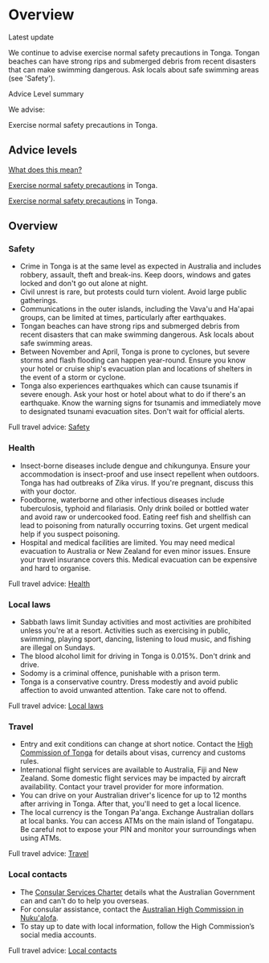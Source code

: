# Overview

Latest update

We continue to advise exercise normal safety precautions in Tonga. Tongan beaches can have strong rips and submerged debris from recent disasters that can make swimming dangerous. Ask locals about safe swimming areas (see 'Safety').

Advice Level summary

We advise:

Exercise normal safety precautions in Tonga.

## Advice levels

[What does this mean?](/before-you-go/travel-advice-explained/)

[Exercise normal safety precautions](https://www.smartraveller.gov.au/consular-services/travel-advice-explained#level1) in Tonga.

[Exercise normal safety precautions](https://www.smartraveller.gov.au/consular-services/travel-advice-explained#level1) in Tonga.

## Overview

### Safety

* Crime in Tonga is at the same level as expected in Australia and includes robbery, assault, theft and break-ins. Keep doors, windows and gates locked and don't go out alone at night.
* Civil unrest is rare, but protests could turn violent. Avoid large public gatherings.
* Communications in the outer islands, including the Vava'u and Ha'apai groups, can be limited at times, particularly after earthquakes.
* Tongan beaches can have strong rips and submerged debris from recent disasters that can make swimming dangerous. Ask locals about safe swimming areas.
* Between November and April, Tonga is prone to cyclones, but severe storms and flash flooding can happen year-round. Ensure you know your hotel or cruise ship's evacuation plan and locations of shelters in the event of a storm or cyclone.
* Tonga also experiences earthquakes which can cause tsunamis if severe enough. Ask your host or hotel about what to do if there's an earthquake. Know the warning signs for tsunamis and immediately move to designated tsunami evacuation sites. Don't wait for official alerts.

Full travel advice: [Safety](#safety)

### Health

* Insect-borne diseases include dengue and chikungunya. Ensure your accommodation is insect-proof and use insect repellent when outdoors. Tonga has had outbreaks of Zika virus. If you're pregnant, discuss this with your doctor.
* Foodborne, waterborne and other infectious diseases include tuberculosis, typhoid and filariasis. Only drink boiled or bottled water and avoid raw or undercooked food. Eating reef fish and shellfish can lead to poisoning from naturally occurring toxins. Get urgent medical help if you suspect poisoning.
* Hospital and medical facilities are limited. You may need medical evacuation to Australia or New Zealand for even minor issues. Ensure your travel insurance covers this. Medical evacuation can be expensive and hard to organise.

Full travel advice: [Health](#health)

### Local laws

* Sabbath laws limit Sunday activities and most activities are prohibited unless you're at a resort. Activities such as exercising in public, swimming, playing sport, dancing, listening to loud music, and fishing are illegal on Sundays.
* The blood alcohol limit for driving in Tonga is 0.015%. Don't drink and drive.
* Sodomy is a criminal offence, punishable with a prison term.
* Tonga is a conservative country. Dress modestly and avoid public affection to avoid unwanted attention. Take care not to offend.

Full travel advice: [Local laws](#local-laws)

### Travel

* Entry and exit conditions can change at short notice. Contact the [High Commission of Tonga](https://protocol.dfat.gov.au/Public/Missions/201) for details about visas, currency and customs rules.
* International flight services are available to Australia, Fiji and New Zealand. Some domestic flight services may be impacted by aircraft availability. Contact your travel provider for more information.
* You can drive on your Australian driver's licence for up to 12 months after arriving in Tonga. After that, you'll need to get a local licence.
* The local currency is the Tongan Pa'anga. Exchange Australian dollars at local banks. You can access ATMs on the main island of Tongatapu. Be careful not to expose your PIN and monitor your surroundings when using ATMs.

Full travel advice: [Travel](#travel)

### Local contacts

* The [Consular Services Charter](/consular-services/consular-services-charter "Consular Services Charter") details what the Australian Government can and can't do to help you overseas.
* For consular assistance, contact the [Australian High Commission in Nuku'alofa](http://www.tonga.highcommission.gov.au/).
* To stay up to date with local information, follow the High Commission’s social media accounts.

Full travel advice: [Local contacts](#local-contacts)
